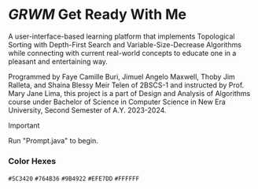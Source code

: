 # *GRWM* Get Ready With Me

A user-interface-based learning platform that implements Topological Sorting with Depth-First Search and Variable-Size-Decrease Algorithms while connecting with current real-world concepts to educate one in a pleasant and entertaining way.

Programmed by Faye Camille Buri, Jimuel Angelo Maxwell, Thoby Jim Ralleta, and Shaina Blessy Meir Telen of 2BSCS-1 and instructed by Prof. Mary Jane Lima, this project is a part of Design and Analysis of Algorithms course under Bachelor of Science in Computer Science in New Era University, Second Semester of A.Y. 2023-2024.


> [!IMPORTANT]
> Run "Prompt.java" to begin.

### Color Hexes
`#5C3420` `#764B36` `#9B4922` `#EFE7DD` `#FFFFFF`
